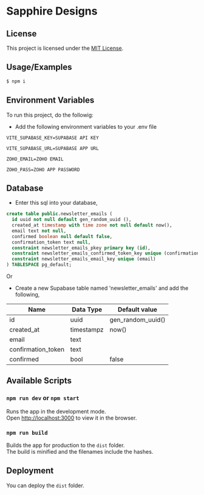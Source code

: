 
# Sapphire Designs

## License

This project is licensed under the [MIT License](LICENSE).


## Usage/Examples

```bash
$ npm i
```

## Environment Variables

To run this project, do the followig:

- Add the following environment variables to your .env file


```env
VITE_SUPABASE_KEY=SUPABASE API KEY

VITE_SUPABASE_URL=SUPABASE APP URL

ZOHO_EMAIL=ZOHO EMAIL

ZOHO_PASS=ZOHO APP PASSWORD
```

## Database 

- Enter this sql into your database,

```sql 
create table public.newsletter_emails (
  id uuid not null default gen_random_uuid (),
  created_at timestamp with time zone not null default now(),
  email text not null,
  confirmed boolean null default false,
  confirmation_token text null,
  constraint newsletter_emails_pkey primary key (id),
  constraint newsletter_emails_confirmed_token_key unique (confirmation_token),
  constraint newsletter_emails_email_key unique (email)
) TABLESPACE pg_default;
```

Or 

- Create a new Supabase table named 'newsletter_emails' and add the following, 

| Name              | Data Type  | Default value    |
| ------------------| -----------| -----------------|
| id                | uuid       | gen_random_uuid()|
| created_at        | timestampz | now()            |
| email             | text       |                  |
| confirmation_token| text       |                  |
| confirmed         | bool       | false            |

## Available Scripts

### `npm run dev` or `npm start`

Runs the app in the development mode.  
Open [http://localhost:3000](http://localhost:3000) to view it in the browser.

### `npm run build`
Builds the app for production to the `dist` folder.  
The build is minified and the filenames include the hashes.

## Deployment

You can deploy the `dist` folder.

